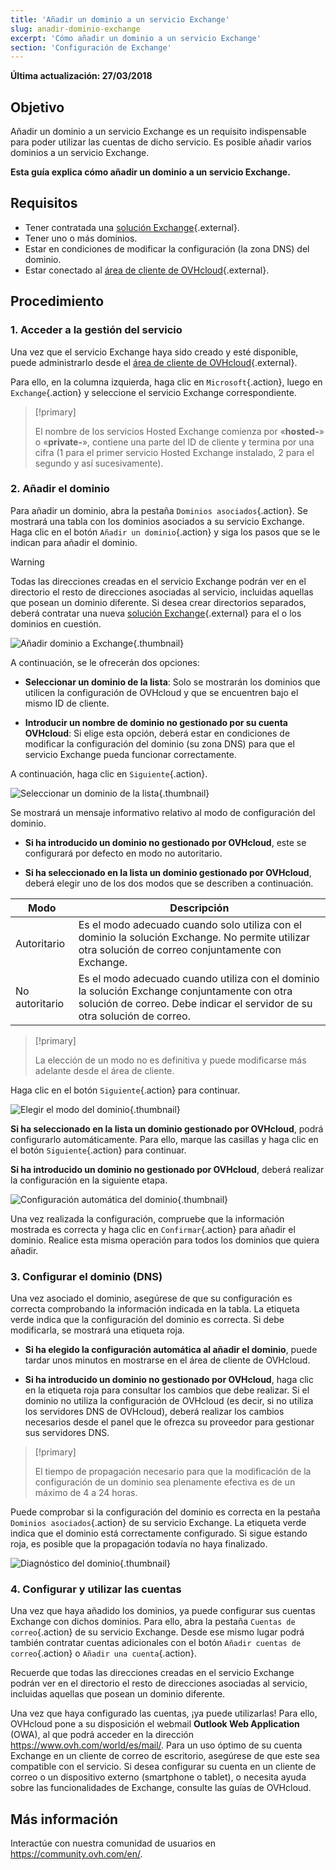 ```yaml
---
title: 'Añadir un dominio a un servicio Exchange'
slug: anadir-dominio-exchange
excerpt: 'Cómo añadir un dominio a un servicio Exchange'
section: 'Configuración de Exchange'
---
```


**Última actualización: 27/03/2018**

## Objetivo

Añadir un dominio a un servicio Exchange es un requisito indispensable para poder utilizar las cuentas de dicho servicio. Es posible añadir varios dominios a un servicio Exchange. 

**Esta guía explica cómo añadir un dominio a un servicio Exchange.**

## Requisitos

- Tener contratada una [solución Exchange](https://www.ovh.com/world/es/emails/hosted-exchange/){.external}.
- Tener uno o más dominios.
- Estar en condiciones de modificar la configuración (la zona DNS) del dominio.
- Estar conectado al [área de cliente de OVHcloud](https://ca.ovh.com/auth/?action=gotomanager){.external}.

## Procedimiento

### 1. Acceder a la gestión del servicio

Una vez que el servicio Exchange haya sido creado y esté disponible, puede administrarlo desde el [área de cliente de OVHcloud](https://ca.ovh.com/auth/?action=gotomanager){.external}.

Para ello, en la columna izquierda, haga clic en `Microsoft`{.action}, luego en `Exchange`{.action}  y seleccione el servicio Exchange correspondiente.

> [!primary]
>
> El nombre de los servicios Hosted Exchange comienza por «**hosted-**» o «**private-**», contiene una parte del ID de cliente y termina por una cifra (1 para el primer servicio Hosted Exchange instalado, 2 para el segundo y así sucesivamente).
>

### 2. Añadir el dominio

Para añadir un dominio, abra la pestaña `Dominios asociados`{.action}. Se mostrará una tabla con los dominios asociados a su servicio Exchange. Haga clic en el botón `Añadir un dominio`{.action} y siga los pasos que se le indican para añadir el dominio.

> [!warning]
>
> Todas las direcciones creadas en el servicio Exchange podrán ver en el directorio el resto de direcciones asociadas al servicio, incluidas aquellas que posean un dominio diferente. Si desea crear directorios separados, deberá contratar una nueva [solución Exchange](https://www.ovh.com/world/es/emails/hosted-exchange/){.external} para el o los dominios en cuestión.
>

![Añadir dominio a Exchange](images/add_domain_exchange_step1.png){.thumbnail}

A continuación, se le ofrecerán dos opciones:

- **Seleccionar un dominio de la lista**: Solo se mostrarán los dominios que utilicen la configuración de OVHcloud y que se encuentren bajo el mismo ID de cliente.

- **Introducir un nombre de dominio no gestionado por su cuenta OVHcloud**: Si elige esta opción, deberá estar en condiciones de modificar la configuración del dominio (su zona DNS) para que el servicio Exchange pueda funcionar correctamente.

A continuación, haga clic en `Siguiente`{.action}.

![Seleccionar un dominio de la lista](images/add_domain_exchange_step2.png){.thumbnail}

Se mostrará un mensaje informativo relativo al modo de configuración del dominio.

- **Si ha introducido un dominio no gestionado por OVHcloud**, este se configurará por defecto en modo no autoritario.

- **Si ha seleccionado en la lista un dominio gestionado por OVHcloud**, deberá elegir uno de los dos modos que se describen a continuación.

|Modo|Descripción|
|---|---|
|Autoritario|Es el modo adecuado cuando solo utiliza con el dominio la solución Exchange. No permite utilizar otra solución de correo conjuntamente con Exchange.|
|No autoritario|Es el modo adecuado cuando utiliza con el dominio la solución Exchange conjuntamente con otra solución de correo. Debe indicar el servidor de su otra solución de correo.|

> [!primary]
>
> La elección de un modo no es definitiva y puede modificarse más adelante desde el área de cliente.
>

Haga clic en el botón `Siguiente`{.action} para continuar.

![Elegir el modo del dominio](images/add_domain_exchange_step3.png){.thumbnail}

**Si ha seleccionado en la lista un dominio gestionado por OVHcloud**, podrá configurarlo automáticamente. Para ello, marque las casillas y haga clic en el botón `Siguiente`{.action} para continuar.

**Si ha introducido un dominio no gestionado por OVHcloud**, deberá realizar la configuración en la siguiente etapa.

![Configuración automática del dominio](images/add_domain_exchange_step4.png){.thumbnail}

Una vez realizada la configuración, compruebe que la información mostrada es correcta y haga clic en `Confirmar`{.action} para añadir el dominio. Realice esta misma operación para todos los dominios que quiera añadir.

### 3. Configurar el dominio (DNS)

Una vez asociado el dominio, asegúrese de que su configuración es correcta comprobando la información indicada en la tabla. La etiqueta verde indica que la configuración del dominio es correcta. Si debe modificarla, se mostrará una etiqueta roja.

- **Si ha elegido la configuración automática al añadir el dominio**, puede tardar unos minutos en mostrarse en el área de cliente de OVHcloud.

- **Si ha introducido un dominio no gestionado por OVHcloud**, haga clic en la etiqueta roja para consultar los cambios que debe realizar. Si el dominio no utiliza la configuración de OVHcloud (es decir, si no utiliza los servidores DNS de OVHcloud), deberá realizar los cambios necesarios desde el panel que le ofrezca su proveedor para gestionar sus servidores DNS. 

> [!primary]
>
> El tiempo de propagación necesario para que la modificación de la configuración de un dominio sea plenamente efectiva es de un máximo de 4 a 24 horas.
>

Puede comprobar si la configuración del dominio es correcta en la pestaña `Dominios asociados`{.action} de su servicio Exchange. La etiqueta verde indica que el dominio está correctamente configurado. Si sigue estando roja, es posible que la propagación todavía no haya finalizado.

![Diagnóstico del dominio](images/add_domain_exchange_step5.png){.thumbnail}

### 4. Configurar y utilizar las cuentas

Una vez que haya añadido los dominios, ya puede configurar sus cuentas Exchange con dichos dominios. Para ello, abra la pestaña `Cuentas de correo`{.action} de su servicio Exchange. Desde ese mismo lugar podrá también contratar cuentas adicionales con el botón `Añadir cuentas de correo`{.action} o `Añadir una cuenta`{.action}.

Recuerde que todas las direcciones creadas en el servicio Exchange podrán ver en el directorio el resto de direcciones asociadas al servicio, incluidas aquellas que posean un dominio diferente.

Una vez que haya configurado las cuentas, ¡ya puede utilizarlas! Para ello, OVHcloud pone a su disposición el webmail **Outlook Web Application** (OWA), al que podrá acceder en la dirección <https://www.ovh.com/world/es/mail/>. Para un uso óptimo de su cuenta Exchange en un cliente de correo de escritorio, asegúrese de que este sea compatible con el servicio. Si desea configurar su cuenta en un cliente de correo o un dispositivo externo (smartphone o tablet), o necesita ayuda sobre las funcionalidades de Exchange, consulte las guías de OVHcloud.

## Más información

Interactúe con nuestra comunidad de usuarios en <https://community.ovh.com/en/>.
